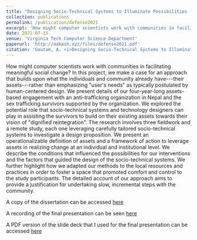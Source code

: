 ```yaml
---
title: "Designing Socio-Technical Systems to Illuminate Possibilities for a Vulnerable Population"
collection: publications
permalink: /publication/defense2021
excerpt: 'How might computer scientists work with communities in facilitating meaningful social change?. [Link to the recorded presentation.](https://youtu.be/gV0-JqEYosU)'
date: 2021-07-15
venue: 'Virginia Tech Computer Science Department'
paperurl: 'http://aakash.xyz/files/defense2021.pdf'
citation: 'Gautam, A. <i>Designing Socio-Technical Systems to Illuminate Possibilities for a Vulnerable Population</i>. Doctoral dissertation, Virginia Tech.'
---
```

How might computer scientists work with communities in facilitating meaningful social change? In this project, we make a case for an approach that builds upon what the individuals and community already have---their assets---rather than emphasizing "user's needs" as typically postulated by human-centered design. We present details of our four-year-long assets-based engagement with an anti-trafficking organization in Nepal and the sex trafficking survivors supported by the organization. We explored the potential role that socio-technical systems and technology designers can play in assisting the survivors to build on their existing assets towards their vision of "dignified reintegration".   The research involves three fieldwork and a remote study, each one leveraging carefully tailored socio-technical systems to investigate a design proposition. We present an operationalizable definition of assets and a framework of action to leverage assets in realizing change at an individual and institutional level. We describe the conditions that influenced the possibilities for our interventions and the factors that guided the design of the socio-technical systems. We further highlight how we adapted our methods to the local resources and practices in order to foster a space that promoted comfort and control to the study participants. The detailed account of our approach aims to provide a justification for undertaking slow, incremental steps with the community. 

A copy of the dissertation can be accessed [here](http://aakash.xyz/files/dissertation.pdf)

A recording of the final presentation can be seen [here](https://youtu.be/gV0-JqEYosU)

A PDF version of the slide deck that I used for the final presentation can be accessed [here](http://aakash.xyz/files/defense2021.pdf)
